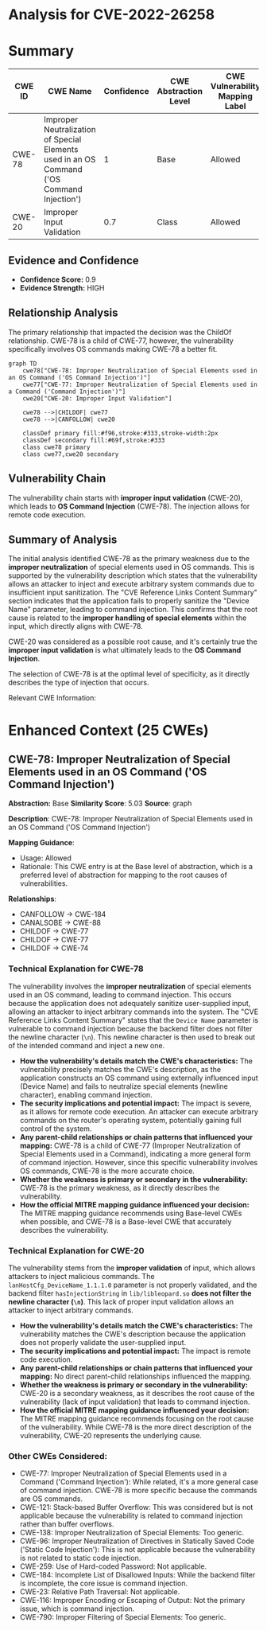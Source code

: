 # Analysis for CVE-2022-26258

# Summary
| CWE ID | CWE Name | Confidence | CWE Abstraction Level | CWE Vulnerability Mapping Label | CWE-Vulnerability Mapping Notes |
|---|---|---|---|---|---|
| CWE-78 | Improper Neutralization of Special Elements used in an OS Command ('OS Command Injection') | 1 | Base | Allowed | Primary CWE |
| CWE-20 | Improper Input Validation | 0.7 | Class | Allowed | Secondary Candidate |

## Evidence and Confidence

*   **Confidence Score:** 0.9
*   **Evidence Strength:** HIGH

## Relationship Analysis
The primary relationship that impacted the decision was the ChildOf relationship. CWE-78 is a child of CWE-77, however, the vulnerability specifically involves OS commands making CWE-78 a better fit.

```mermaid
graph TD
    cwe78["CWE-78: Improper Neutralization of Special Elements used in an OS Command ('OS Command Injection')"]
    cwe77["CWE-77: Improper Neutralization of Special Elements used in a Command ('Command Injection')"]
    cwe20["CWE-20: Improper Input Validation"]

    cwe78 -->|CHILDOF| cwe77
    cwe78 -->|CANFOLLOW| cwe20

    classDef primary fill:#f96,stroke:#333,stroke-width:2px
    classDef secondary fill:#69f,stroke:#333
    class cwe78 primary
    class cwe77,cwe20 secondary
```

## Vulnerability Chain
The vulnerability chain starts with **improper input validation** (CWE-20), which leads to **OS Command Injection** (CWE-78). The injection allows for remote code execution.

## Summary of Analysis
The initial analysis identified CWE-78 as the primary weakness due to the **improper neutralization** of special elements used in OS commands. This is supported by the vulnerability description which states that the vulnerability allows an attacker to inject and execute arbitrary system commands due to insufficient input sanitization. The "CVE Reference Links Content Summary" section indicates that the application fails to properly sanitize the "Device Name" parameter, leading to command injection. This confirms that the root cause is related to the **improper handling of special elements** within the input, which directly aligns with CWE-78.

CWE-20 was considered as a possible root cause, and it's certainly true the **improper input validation** is what ultimately leads to the **OS Command Injection**.

The selection of CWE-78 is at the optimal level of specificity, as it directly describes the type of injection that occurs.

Relevant CWE Information:

# Enhanced Context (25 CWEs)

## CWE-78: Improper Neutralization of Special Elements used in an OS Command ('OS Command Injection')
**Abstraction:** Base
**Similarity Score**: 5.03
**Source**: graph

**Description**:
CWE-78: Improper Neutralization of Special Elements used in an OS Command ('OS Command Injection')

**Mapping Guidance**:
- Usage: Allowed
- Rationale: This CWE entry is at the Base level of abstraction, which is a preferred level of abstraction for mapping to the root causes of vulnerabilities.

**Relationships**:
- CANFOLLOW -> CWE-184
- CANALSOBE -> CWE-88
- CHILDOF -> CWE-77
- CHILDOF -> CWE-77
- CHILDOF -> CWE-74

### Technical Explanation for CWE-78
The vulnerability involves the **improper neutralization** of special elements used in an OS command, leading to command injection. This occurs because the application does not adequately sanitize user-supplied input, allowing an attacker to inject arbitrary commands into the system. The "CVE Reference Links Content Summary" states that the `Device Name` parameter is vulnerable to command injection because the backend filter does not filter the newline character (`\n`). This newline character is then used to break out of the intended command and inject a new one.

*   **How the vulnerability's details match the CWE's characteristics:** The vulnerability precisely matches the CWE's description, as the application constructs an OS command using externally influenced input (Device Name) and fails to neutralize special elements (newline character), enabling command injection.
*   **The security implications and potential impact:** The impact is severe, as it allows for remote code execution. An attacker can execute arbitrary commands on the router's operating system, potentially gaining full control of the system.
*   **Any parent-child relationships or chain patterns that influenced your mapping:** CWE-78 is a child of CWE-77 (Improper Neutralization of Special Elements used in a Command), indicating a more general form of command injection. However, since this specific vulnerability involves OS commands, CWE-78 is the more accurate choice.
*   **Whether the weakness is primary or secondary in the vulnerability:** CWE-78 is the primary weakness, as it directly describes the vulnerability.
*   **How the official MITRE mapping guidance influenced your decision:** The MITRE mapping guidance recommends using Base-level CWEs when possible, and CWE-78 is a Base-level CWE that accurately describes the vulnerability.

### Technical Explanation for CWE-20
The vulnerability stems from the **improper validation** of input, which allows attackers to inject malicious commands. The `lanHostCfg_DeviceName_1.1.1.0` parameter is not properly validated, and the backend filter `hasInjectionString` in `lib/libleopard.so` **does not filter the newline character (`\n`)**. This lack of proper input validation allows an attacker to inject arbitrary commands.

*   **How the vulnerability's details match the CWE's characteristics:** The vulnerability matches the CWE's description because the application does not properly validate the user-supplied input.
*   **The security implications and potential impact:** The impact is remote code execution.
*   **Any parent-child relationships or chain patterns that influenced your mapping:** No direct parent-child relationships influenced the mapping.
*   **Whether the weakness is primary or secondary in the vulnerability:** CWE-20 is a secondary weakness, as it describes the root cause of the vulnerability (lack of input validation) that leads to command injection.
*   **How the official MITRE mapping guidance influenced your decision:** The MITRE mapping guidance recommends focusing on the root cause of the vulnerability. While CWE-78 is the more direct description of the vulnerability, CWE-20 represents the underlying cause.

### Other CWEs Considered:
*   CWE-77: Improper Neutralization of Special Elements used in a Command ('Command Injection'): While related, it's a more general case of command injection. CWE-78 is more specific because the commands are OS commands.
*   CWE-121: Stack-based Buffer Overflow: This was considered but is not applicable because the vulnerability is related to command injection rather than buffer overflows.
*   CWE-138: Improper Neutralization of Special Elements: Too generic.
*   CWE-96: Improper Neutralization of Directives in Statically Saved Code ('Static Code Injection'): This is not applicable because the vulnerability is not related to static code injection.
*   CWE-259: Use of Hard-coded Password: Not applicable.
*   CWE-184: Incomplete List of Disallowed Inputs: While the backend filter is incomplete, the core issue is command injection.
*   CWE-23: Relative Path Traversal: Not applicable.
*   CWE-116: Improper Encoding or Escaping of Output: Not the primary issue, which is command injection.
*   CWE-790: Improper Filtering of Special Elements: Too generic.